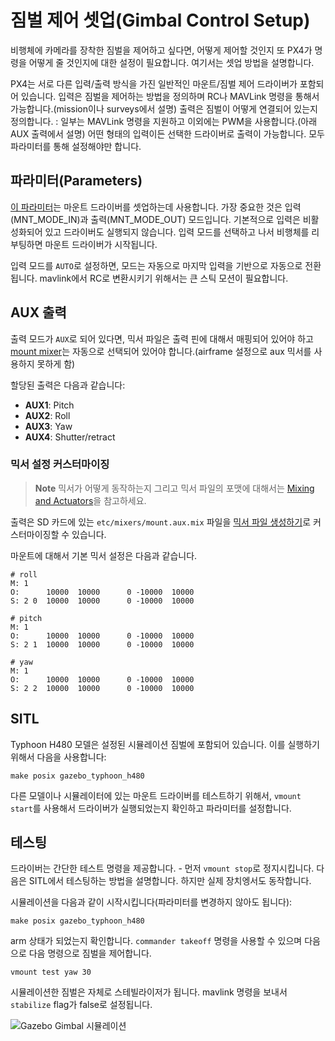 # 짐벌 제어 셋업(Gimbal Control Setup)

비행체에 카메라를 장착한 짐벌을 제어하고 싶다면, 어떻게 제어할 것인지 또 PX4가 명령을 어떻게 줄 것인지에 대한 설정이 필요합니다. 여기서는 셋업 방법을 설명합니다.

PX4는 서로 다른 입력/출력 방식을 가진 일반적인 마운트/짐벌 제어 드라이버가 포함되어 있습니다. 입력은 짐벌을 제어하는 방법을 정의하며 RC나 MAVLink 명령을 통해서 가능합니다.(mission이나 surveys에서 설명) 출력은 짐벌이 어떻게 연결되어 있는지 정의합니다. : 일부는 MAVLink 명령을 지원하고 이외에는 PWM을 사용합니다.(아래 AUX 출력에서 설명) 어떤 형태의 입력이든 선택한 드라이버로 출력이 가능합니다. 모두 파라미터를 통해 설정해야만 합니다.

## 파라미터(Parameters)
[이 파라미터](../advanced/parameter_reference.md#mount)는 마운트 드라이버를 셋업하는데 사용합니다. 가장 중요한 것은 입력(MNT_MODE_IN)과 출력(MNT_MODE_OUT) 모드입니다. 기본적으로 입력은 비활성화되어 있고 드라이버도 실행되지 않습니다. 입력 모드를 선택하고 나서 비행체를 리부팅하면 마운트 드라이버가 시작됩니다.

입력 모드를 `AUTO`로 설정하면, 모드는 자동으로 마지막 입력을 기반으로 자동으로 전환됩니다. mavlink에서 RC로 변환시키기 위해서는 큰 스틱 모션이 필요합니다.

## AUX 출력

출력 모드가 `AUX`로 되어 있다면, 믹서 파일은 출력 핀에 대해서 매핑되어 있어야 하고 [mount mixer](https://github.com/PX4/Firmware/blob/master/ROMFS/px4fmu_common/mixers/mount.aux.mix)는 자동으로 선택되어 있어야 합니다.(airframe 설정으로 aux 믹서를 사용하지 못하게 함)

할당된 출력은 다음과 같습니다:
- **AUX1**: Pitch
- **AUX2**: Roll
- **AUX3**: Yaw
- **AUX4**: Shutter/retract

### 믹서 설정 커스터마이징
> **Note** 믹서가 어떻게 동작하는지 그리고 믹서 파일의 포맷에 대해서는 [Mixing and Actuators](../concept/mixing.md)을 참고하세요.

출력은 SD 카드에 있는 `etc/mixers/mount.aux.mix` 파일을 [믹서 파일 생성하기](../advanced/system_startup.md#starting-a-custom-mixer)로 커스터마이징할 수 있습니다.

마운트에 대해서 기본 믹서 설정은 다음과 같습니다.

```
# roll
M: 1
O:      10000  10000      0 -10000  10000
S: 2 0  10000  10000      0 -10000  10000

# pitch
M: 1
O:      10000  10000      0 -10000  10000
S: 2 1  10000  10000      0 -10000  10000

# yaw
M: 1
O:      10000  10000      0 -10000  10000
S: 2 2  10000  10000      0 -10000  10000
```


## SITL

Typhoon H480 모델은 설정된 시뮬레이션 짐벌에 포함되어 있습니다. 이를 실행하기 위해서 다음을 사용합니다:
```
make posix gazebo_typhoon_h480
```

다른 모델이나 시뮬레이터에 있는 마운트 드라이버를 테스트하기 위해서, `vmount start`를 사용해서 드라이버가 실행되었는지 확인하고 파라미터를 설정합니다.  


## 테스팅
드라이버는 간단한 테스트 명령을 제공합니다. - 먼저 `vmount stop`로 정지시킵니다. 다음은 SITL에서 테스팅하는 방법을 설명합니다. 하지만 실제 장치엥서도 동작합니다.

시뮬레이션을 다음과 같이 시작시킵니다(파라미터를 변경하지 않아도 됩니다):
```
make posix gazebo_typhoon_h480
```
arm 상태가 되었는지 확인합니다. `commander takeoff` 명령을 사용할 수 있으며 다음으로 다음 명령으로 짐벌을 제어합니다.
```
vmount test yaw 30
```
시뮬레이션한 짐벌은 자체로 스테빌라이저가 됩니다. mavlink 명령을 보내서 `stabilize` flag가 false로 설정됩니다.

![Gazebo Gimbal 시뮬레이션](../../assets/gazebo/gimbal-simulation.png)
